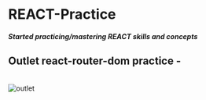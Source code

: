 # REACT-Practice
##### Started practicing/mastering REACT skills and concepts

## Outlet react-router-dom practice -
</br>![outlet](https://user-images.githubusercontent.com/96337905/203550505-d01a552d-11da-47e0-bc5f-99594d9288a2.png)



